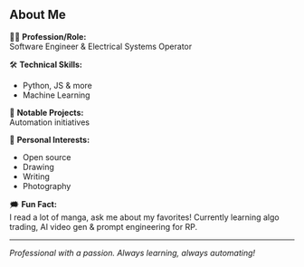 ## About Me

👨‍💻 **Profession/Role:**  
Software Engineer & Electrical Systems Operator

🛠️ **Technical Skills:**  
- Python, JS & more
- Machine Learning

🚀 **Notable Projects:**  
Automation initiatives

🎨 **Personal Interests:**  
- Open source  
- Drawing  
- Writing  
- Photography

🗯️ **Fun Fact:**  
I read a lot of manga, ask me about my favorites!
Currently learning algo trading, AI video gen & prompt engineering for RP.

---

*Professional with a passion. Always learning, always automating!*
